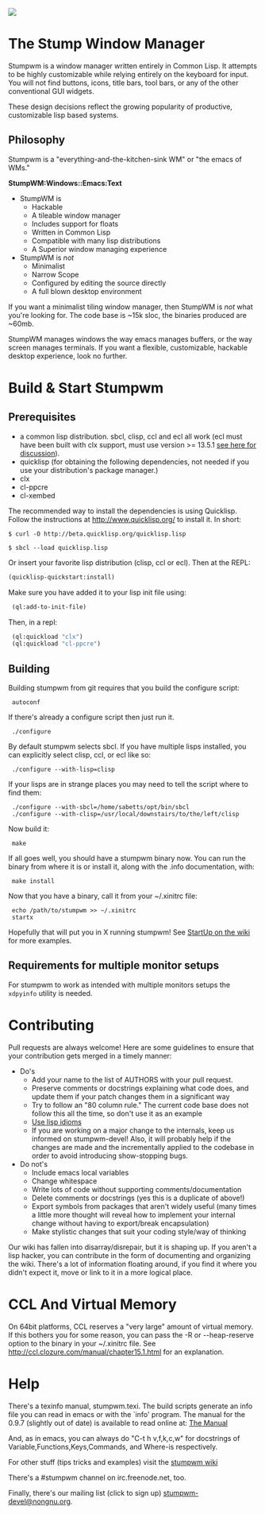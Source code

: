 ![](http://www.kenanb.com/static/img/stumpwm-logo/stumpwm-logo-stripe.png)
# The Stump Window Manager

Stumpwm is a window manager written entirely in Common Lisp. It
attempts to be highly customizable while relying entirely on the
keyboard for input. You will not find buttons, icons, title bars, tool
bars, or any of the other conventional GUI widgets.

These design decisions reflect the growing popularity of productive,
customizable lisp based systems.

## Philosophy 

Stumpwm is a "everything-and-the-kitchen-sink WM" or "the emacs of
WMs."

**StumpWM:Windows::Emacs:Text**

* StumpWM is
  * Hackable
  * A tileable window manager
  * Includes support for floats
  * Written in Common Lisp
  * Compatible with many lisp distributions
  * A Superior window managing experience 
* StumpWM is *not*
  * Minimalist
  * Narrow Scope
  * Configured by editing the source directly
  * A full blown desktop environment

If you want a minimalist tiling window manager, then StumpWM is *not*
what you're looking for.  The code base is ~15k sloc, the binaries
produced are ~60mb.

StumpWM manages windows the way emacs manages buffers, or the way
screen manages terminals. If you want a flexible, customizable,
hackable desktop experience, look no further.

# Build & Start Stumpwm

## Prerequisites

* a common lisp distribution.  sbcl, clisp, ccl and ecl all work (ecl must have been built with clx support, must use version >= 13.5.1 [see here for discussion](https://github.com/sabetts/stumpwm/issues/55)).
* quicklisp (for obtaining the following dependencies, not needed if you use your distribution's package manager.)
* clx
* cl-ppcre
* cl-xembed

The recommended way to install the dependencies is using Quicklisp.
Follow the instructions at http://www.quicklisp.org/ to install it.
In short: 
```
$ curl -O http://beta.quicklisp.org/quicklisp.lisp
```

```
$ sbcl --load quicklisp.lisp
```
Or insert your favorite lisp distribution (clisp, ccl or ecl). 
Then at the REPL:
```lisp
(quicklisp-quickstart:install)
```
Make sure you have added it to your lisp init file using:
```lisp
 (ql:add-to-init-file)
```
Then, in a repl:
```lisp
 (ql:quickload "clx")
 (ql:quickload "cl-ppcre")
```
## Building

Building stumpwm from git requires that you build the configure script:
```
 autoconf
```
If there's already a configure script then just run it.
```
 ./configure
```
By default stumpwm selects sbcl.  If you have multiple lisps installed,
you can explicitly select clisp, ccl, or ecl like so:
```
 ./configure --with-lisp=clisp
```
If your lisps are in strange places you may need to tell the script
where to find them:
```
 ./configure --with-sbcl=/home/sabetts/opt/bin/sbcl
 ./configure --with-clisp=/usr/local/downstairs/to/the/left/clisp
```
Now build it:
```
 make
```
If all goes well, you should have a stumpwm binary now.  You can run
the binary from where it is or install it, along with the .info
documentation, with:
```
 make install
```
Now that you have a binary, call it from your ~/.xinitrc file:
```
 echo /path/to/stumpwm >> ~/.xinitrc
 startx
```
Hopefully that will put you in X running stumpwm! See [StartUp on the
wiki](https://github.com/sabetts/stumpwm/wiki/StartUp) for more
examples.

## Requirements for multiple monitor setups

For stumpwm to work as intended with multiple monitors setups the 
`xdpyinfo` utility is needed.

# Contributing

Pull requests are always welcome! Here are some guidelines to ensure
that your contribution gets merged in a timely manner: 
* Do's 
  * Add your name to the list of AUTHORS with your pull request.  
  * Preserve comments or docstrings explaining what code does, and
    update them if your patch changes them in a significant way
  * Try to follow an "80 column rule." The current code base does not
    follow this all the time, so don't use it as an example
  * [Use lisp idioms](http://people.ace.ed.ac.uk/staff/medward2/class/moz/cm/doc/contrib/lispstyle.html)
  * If you are working on a major change to the internals, keep us
    informed on stumpwm-devel! Also, it will probably help if the
    changes are made and the incrementally applied to the codebase in
    order to avoid introducing show-stopping bugs.
* Do not's
  * Include emacs local variables 
  * Change whitespace 
  * Write lots of code without supporting comments/documentation
  * Delete comments or docstrings (yes this is a duplicate of above!)
  * Export symbols from packages that aren't widely useful (many times
    a little more thought will reveal how to implement your internal
    change without having to export/break encapsulation)
  * Make stylistic changes that suit your coding style/way of thinking 

Our wiki has fallen into disarray/disrepair, but it is shaping up.  If
you aren't a lisp hacker, you can contribute in the form of
documenting and organizing the wiki. There's a lot of information
floating around, if you find it where you didn't expect it, move or
link to it in a more logical place.

# CCL And Virtual Memory


On 64bit platforms, CCL reserves a "very large" amount of virtual
memory. If this bothers you for some reason, you can pass the -R or
--heap-reserve option to the binary in your ~/.xinitrc file. See
http://ccl.clozure.com/manual/chapter15.1.html for an explanation.

# Help

There's a texinfo manual, stumpwm.texi.  The build scripts generate an
info file you can read in emacs or with the `info' program.  The
manual for the 0.9.7 (slightly out of date) is available to read
online at: [The Manual](http://www.nongnu.org/stumpwm/manual/stumpwm.html)

And, as in emacs, you can always do "C-t h v,f,k,c,w" for docstrings
of Variable,Functions,Keys,Commands, and Where-is respectively.

For other stuff (tips tricks and examples) visit the [stumpwm wiki](https://github.com/sabetts/stumpwm/wiki)

There's a #stumpwm channel on irc.freenode.net, too.

Finally, there's our mailing list (click to sign up)
[stumpwm-devel@nongnu.org](https://lists.nongnu.org/mailman/listinfo/stumpwm-devel).
